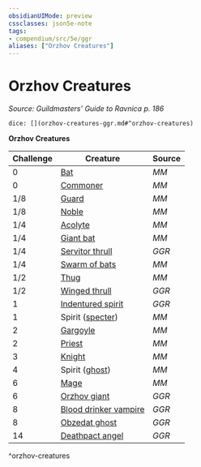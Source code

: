 ```yaml
---
obsidianUIMode: preview
cssclasses: json5e-note
tags:
- compendium/src/5e/ggr
aliases: ["Orzhov Creatures"]
---
```

# Orzhov Creatures
*Source: Guildmasters' Guide to Ravnica p. 186* 

`dice: [](orzhov-creatures-ggr.md#^orzhov-creatures)`

**Orzhov Creatures**

| Challenge | Creature | Source |
|-----------|----------|--------|
| 0 | [Bat](b_bat.md) | *MM* |
| 0 | [Commoner](b_commoner.md) | *MM* |
| 1/8 | [Guard](b_guard.md) | *MM* |
| 1/8 | [Noble](2.%20GM%20Tools/5eTools%20Compendium%20&%20Rules/_compendium/bestiary/humanoid/b_noble.md) | *MM* |
| 1/4 | [Acolyte](2.%20GM%20Tools/5eTools%20Compendium%20&%20Rules/_compendium/bestiary/humanoid/b_acolyte.md) | *MM* |
| 1/4 | [Giant bat](b_giant-bat.md) | *MM* |
| 1/4 | [Servitor thrull](b_servitor-thrull-ggr.md) | *GGR* |
| 1/4 | [Swarm of bats](b_swarm-of-bats.md) | *MM* |
| 1/2 | [Thug](b_thug.md) | *MM* |
| 1/2 | [Winged thrull](b_winged-thrull-ggr.md) | *GGR* |
| 1 | [Indentured spirit](compendium/bestiary/undead/indentured-spirit-ggr.md) | *GGR* |
| 1 | Spirit ([specter](compendium/bestiary/undead/specter.md)) | *MM* |
| 2 | [Gargoyle](b_gargoyle.md) | *MM* |
| 2 | [Priest](b_priest.md) | *MM* |
| 3 | [Knight](b_knight.md) | *MM* |
| 4 | Spirit ([ghost](compendium/bestiary/undead/ghost.md)) | *MM* |
| 6 | [Mage](b_mage.md) | *MM* |
| 6 | [Orzhov giant](b_orzhov-giant-ggr.md) | *GGR* |
| 8 | [Blood drinker vampire](compendium/bestiary/undead/blood-drinker-vampire-ggr.md) | *GGR* |
| 8 | [Obzedat ghost](compendium/bestiary/undead/obzedat-ghost-ggr.md) | *GGR* |
| 14 | [Deathpact angel](b_deathpact-angel-ggr.md) | *GGR* |
^orzhov-creatures